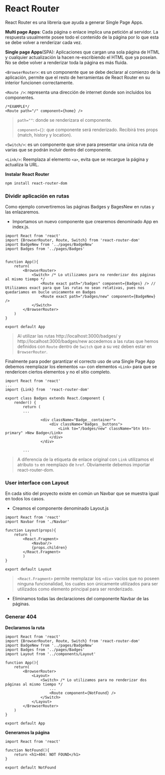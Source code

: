 # React Router

React Router es una librería que ayuda a generar Single Page Apps.



**Multi page Apps**: Cada página o enlace implica una petición al servidor. La respuesta usualmente posee todo el contenido de la página por lo que esta se debe volver a renderizar cada vez. 

**Single page Apps**(SPA): Aplicaciones que cargan una sola página de HTML y cualquier actualización la hacen re-escribiendo el HTML que ya poseían. No se debe volver a renderizar toda la página es más fluida.



`<BrowserRouter>`: es un componente que se debe declarar al comienzo de la aplicación, permite que el resto de herramientas de React Router en su interior funcionen correctamente.



`<Route />`: representa una dirección de internet donde son incluidos los componentes.

```react
/*EXAMPLE*/
<Route path="/" component={home} />
```

> `path=""`: donde se renderizara el componente.
>
> `component={}`: que componente será renderizado. Recibirá tres props (match, history y location).



`<Switch/>`: es un componente que sirve para presentar una única ruta de varias que se podrán incluir dentro del componente.



`<Link/>`: Reemplaza al elemento `<a>`, evita que se recargue la página y actualiza la URL. 



**Instalar React Router**

```bash
npm install react-router-dom
```



### Dividir aplicación en rutas

Como ejemplo convertiremos las páginas Badges y BagesNew en rutas y las enlazaremos.

* Importamos un nuevo componente que crearemos denominado App en index.js.

```react
import React from 'react'
import {BrowserRouter, Route, Switch} from 'react-router-dom'
import BadgeNew from '../pages/BadgeNew'
import Badges from '../pages/Badges'


function App(){
    return(
        <BrowserRouter>
            <Switch> /* Lo utilizamos para no renderizar dos páginas al mismo tiempo */
                <Route exact path="/badges" component={Badges} /> // Utilizamos exact para que las rutas no sean relativas, pues nos quedariamos en bucle unicamente en Badges
                <Route exact path="/badges/new" component={BadgeNew} />
            </Switch>
        </BrowserRouter>
    )
}   

export default App
```

> Al utilizar las rutas http://localhost:3000/badges/ y http://localhost:3000/badges/new accedemos a las rutas que hemos definidos con `Route` dentro de `Switch` que a su vez deben estar en `BrowserRouter`.



Finalmente para poder garantizar el correcto uso de una Single Page App debemos reemplazar los elementos `<a>` con elementos `<Link>` para que se rendericen ciertos elementos y no el sitio completo.

```react
import React from 'react'
...
import {Link} from  'react-router-dom'

export class Badges extends React.Component {
    render() {
        return (
		...

                <div className="Badge__container">
                    <div className="Badges__buttons">
                        <Link to="/badges/new" className="btn btn-primary" >New Badge</Link>
                    </div>
                </div>

		...
```

> A diferencia de la etiqueta de enlace original con `Link` utilizamos el atributo `to` en reemplazo de `href`. Obviamente debemos importar react-router-dom.



### User interface con Layout

En cada sitio del proyecto existe en común un Navbar que se muestra igual en todos los casos.

* Creamos el componente denominado Layout.js

```react
import React from 'react'
import Navbar from './Navbar'

function Layout(props){
    return (
        <React.Fragment>
            <Navbar/>
            {props.children}
        </React.Fragment>
        )
}

export default Layout
```

> `<React.Fragment>` permite reemplazar los `<div>` vacíos que no poseen ninguna funcionalidad, los cuales son únicamente utilizados para ser utilizados como elemento principal para ser renderizado.

* Eliminamos todas las declaraciones del componente Navbar de las páginas.



### Generar 404

**Declaramos la ruta**

```react
import React from 'react'
import {BrowserRouter, Route, Switch} from 'react-router-dom'
import BadgeNew from '../pages/BadgeNew'
import Badges from '../pages/Badges'
import Layout from '../components/Layout'

function App(){
    return(
        <BrowserRouter> 
            <Layout>
                <Switch> /* Lo utilizamos para no renderizar dos páginas al mismo tiempo */
                    ...
                    <Route component={NotFound} />
                </Switch>
            </Layout>
        </BrowserRouter>
    )
}   

export default App
```



**Generamos la página**

```react
import React from 'react'

function NotFound(){
    return <h1>404: NOT FOUND</h1>
}

export default NotFound
```

